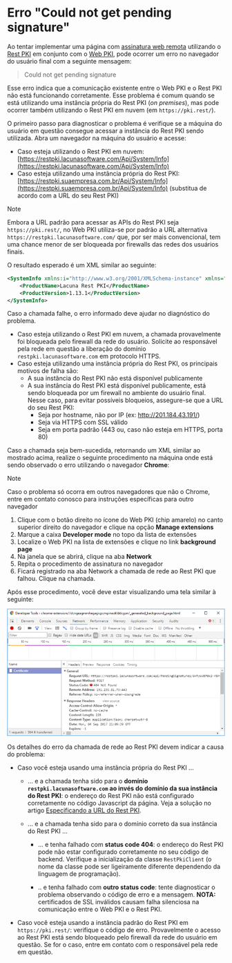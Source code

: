 ﻿# Erro "Could not get pending signature"

Ao tentar implementar uma página com [assinatura web remota](../../pki-guide/web-signatures/remote.md) utilizando o
[Rest PKI](../index.md) em conjunto com o [Web PKI](../../web-pki/index.md), pode ocorrer um erro no navegador do
usuário final com a seguinte mensagem:

> Could not get pending signature

Esse erro indica que a comunicação existente entre o Web PKI e o Rest PKI não está funcionando corretamente. Esse
problema é comum quando se está utilizando uma instância própria do Rest PKI (*on premises*), mas pode ocorrer também
utilizando o Rest PKI em nuvem (em `https://pki.rest/`).

O primeiro passo para diagnosticar o problema é verifique se a máquina do usuário em questão consegue acessar a
instância do Rest PKI sendo utilizada. Abra um navegador na máquina do usuário e acesse:

* Caso esteja utilizando o Rest PKI em nuvem: [https://restpki.lacunasoftware.com/Api/System/Info](https://restpki.lacunasoftware.com/Api/System/Info)
* Caso esteja utilizando uma instância própria do Rest PKI: [https://restpki.suaempresa.com.br/Api/System/Info](https://restpki.suaempresa.com.br/Api/System/Info) (substitua de acordo com a URL do seu Rest PKI)

> [!NOTE]
> Embora a URL padrão para acessar as APIs do Rest PKI seja `https://pki.rest/`, no Web PKI utiliza-se por padrão a URL alternativa
> `https://restpki.lacunasoftware.com/` que, por ser mais convencional, tem uma chance menor de ser bloqueada por firewalls das redes dos usuários finais.

O resultado esperado é um XML similar ao seguinte:

```xml
<SystemInfo xmlns:i="http://www.w3.org/2001/XMLSchema-instance" xmlns="http://schemas.datacontract.org/2004/07/Lacuna.RestPki.Api.System">
	<ProductName>Lacuna Rest PKI</ProductName>
	<ProductVersion>1.13.1</ProductVersion>
</SystemInfo>
```

Caso a chamada falhe, o erro informado deve ajudar no diagnóstico do problema.

* Caso esteja utilizando o Rest PKI em nuvem, a chamada provavelmente foi bloqueada pelo firewall da rede do usuário. Solicite ao responsável pela rede
  em questão a liberação do domínio `restpki.lacunasoftware.com` em protocolo HTTPS.
* Caso esteja utilizando uma instância própria do Rest PKI, os principais motivos de falha são:
  * A sua instância do Rest PKI não está disponível publicamente
  * A sua instância do Rest PKI está disponível publicamente, está sendo bloqueada por um firewall no ambiente do usuário final. Nesse caso, para evitar
    possíveis bloqueios, assegure-se que a URL do seu Rest PKI:
    * Seja por hostname, não por IP (ex: http://201.184.43.191/)
    * Seja via HTTPS com SSL válido
    * Seja em porta padrão (443 ou, caso não esteja em HTTPS, porta 80)

Caso a chamada seja bem-sucedida, retornando um XML similar ao mostrado acima, realize o seguinte procedimento na máquina onde está sendo observado o erro
utilizando o navegador **Chrome**:

> [!NOTE]
> Caso o problema só ocorra em outros navegadores que não o Chrome, entre em contato conosco para instruções específicas para
> outro navegador

1. Clique com o botão direito no ícone do Web PKI (chip amarelo) no canto superior direito do navegador e clique na opção **Manage extensions**
1. Marque a caixa **Developer mode** no topo da lista de extensões
1. Localize o Web PKI na lista de extensões e clique no link **background page**
1. Na janela que se abrirá, clique na aba **Network**
1. Repita o procedimento de assinatura no navegador
1. Ficará registrado na aba Network a chamada de rede ao Rest PKI que falhou. Clique na chamada.

Após esse procedimento, você deve estar visualizando uma tela similar à seguinte:

![Web PKI network error](../../../../images/rest-pki/web-pki-network-error.png)

Os detalhes do erro da chamada de rede ao Rest PKI devem indicar a causa do problema:

* Caso você esteja usando uma instância própria do Rest PKI ...

  * ... e a chamada tenha sido para o **domínio `restpki.lacunasoftware.com` ao invés do domínio da sua instância do Rest PKI**: o endereço do
    Rest PKI não está configurado corretamente no código Javascript da página. Veja a solução no artigo
    [Especificando a URL do Rest PKI](../../web-pki/customizing-restpki-url.md).

  * ... e a chamada tenha sido para o domínio correto da sua instância do Rest PKI ...

    * ... e tenha falhado com **status code 404**: o endereço do Rest PKI pode não estar configurado corretamente no seu código de backend. Verifique
      a inicialização da classe `RestPkiClient` (o nome da classe pode ser ligeiramente diferente dependendo da linguagem de programação).

    * .. e tenha falhado com **outro status code**: tente diagnosticar o problema observando o código de erro e a mensagem. **NOTA:** certificados de
      SSL inválidos causam falha silenciosa na comunicação entre o Web PKI e o Rest PKI.

* Caso você esteja usando a instância padrão do Rest PKI em `https://pki.rest/`: verifique o código de erro. Provavelmente o acesso ao Rest PKI está sendo
  bloqueado pelo firewall da rede do usuário em questão. Se for o caso, entre em contato com o responsável pela rede em questão.
